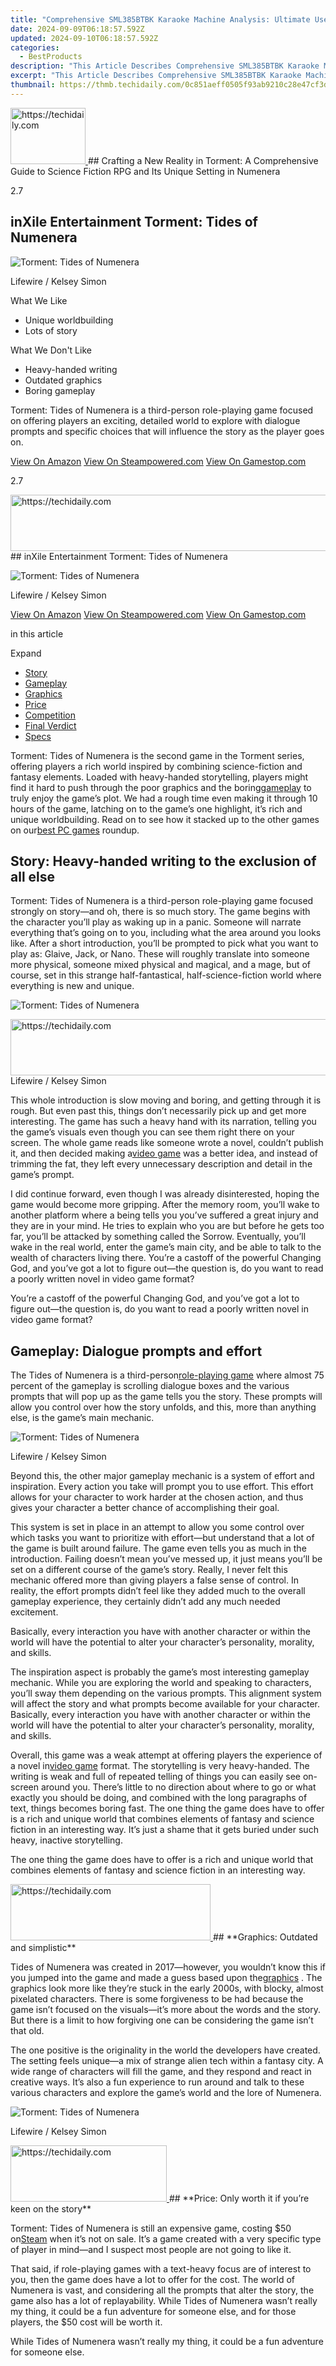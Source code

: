 ```yaml
---
title: "Comprehensive SML385BTBK Karaoke Machine Analysis: Ultimate User-Friendly & Vibrant Singing Experience"
date: 2024-09-09T06:18:57.592Z
updated: 2024-09-10T06:18:57.592Z
categories:
  - BestProducts
description: "This Article Describes Comprehensive SML385BTBK Karaoke Machine Analysis: Ultimate User-Friendly & Vibrant Singing Experience"
excerpt: "This Article Describes Comprehensive SML385BTBK Karaoke Machine Analysis: Ultimate User-Friendly & Vibrant Singing Experience"
thumbnail: https://thmb.techidaily.com/0c851aeff0505f93ab9210c28e47cf3dc2d61368996282399757ef6f40d2d48e.jpg
---
```


<!-- affiliate ads begin -->
<a href="https://aligracehair.sjv.io/c/5597632/2135394/19272" target="_top" id="2135394">
  <img src="//a.impactradius-go.com/display-ad/19272-2135394" border="0" alt="https://techidaily.com" width="120" height="90"/>
</a>
<img height="0" width="0" src="https://aligracehair.sjv.io/i/5597632/2135394/19272" style="position:absolute;visibility:hidden;" border="0" />
<!-- affiliate ads end -->
## Crafting a New Reality in Torment: A Comprehensive Guide to Science Fiction RPG and Its Unique Setting in Numenera

2.7

## inXile Entertainment Torment: Tides of Numenera

![Torment: Tides of Numenera](https://www.lifewire.com/thmb/HYgHMUDMFh7JI98Hj0JMbI2wcpw=/1000x1000/filters:no_upscale():max_bytes(150000):strip_icc():format(webp)/1LW4580331-Torment-Tides-of-Numeria-HeroSquare-0a4f2ccb7a35418fa2204c7d42b630f8.jpg)

Lifewire / Kelsey Simon

 What We Like

* Unique worldbuilding
* Lots of story

 What We Don't Like

* Heavy-handed writing
* Outdated graphics
* Boring gameplay

 Torment: Tides of Numenera is a third-person role-playing game focused on offering players an exciting, detailed world to explore with dialogue prompts and specific choices that will influence the story as the player goes on.

[View On Amazon](https://www.amazon.com/Techland-Torment-Tides-Numenera-PlayStation-4/dp/B01N2VISUC/?tag=lifewire-onsite-prod-20&ascsubtag=5077302%7Cnac6eb02defc3413da4da5d4ed0dc77ea21%7CB01N2VISUC) [View On Steampowered.com](https://store.steampowered.com/app/272270/Torment%5FTides%5Fof%5FNumenera/) [View On Gamestop.com](https://www.gamestop.com/video-games/playstation-4/games/products/torment-tides-of-numenera/141986.html)

2.7

<!-- affiliate ads begin -->
<a href="https://appsumo.8odi.net/c/5597632/2137412/7443" target="_top" id="2137412">
  <img src="//a.impactradius-go.com/display-ad/7443-2137412" border="0" alt="https://techidaily.com" width="728" height="90"/>
</a>
<img height="0" width="0" src="https://appsumo.8odi.net/i/5597632/2137412/7443" style="position:absolute;visibility:hidden;" border="0" />
<!-- affiliate ads end -->
## inXile Entertainment Torment: Tides of Numenera

![Torment: Tides of Numenera](https://www.lifewire.com/thmb/rhT3ygZshpoBNXjxqRjfylp4VYU=/450x450/filters:no_upscale():max_bytes(150000):strip_icc():format(webp)/1LW4580331-Torment-Tides-of-Numeria-HeroSquare-0a4f2ccb7a35418fa2204c7d42b630f8.jpg)

Lifewire / Kelsey Simon

[View On Amazon](https://www.amazon.com/Techland-Torment-Tides-Numenera-PlayStation-4/dp/B01N2VISUC/?tag=lifewire-onsite-prod-20&ascsubtag=5077302%7Cnac6eb02defc3413da4da5d4ed0dc77ea21%7CB01N2VISUC) [View On Steampowered.com](https://store.steampowered.com/app/272270/Torment%5FTides%5Fof%5FNumenera/) [View On Gamestop.com](https://www.gamestop.com/video-games/playstation-4/games/products/torment-tides-of-numenera/141986.html)

 in this article

 Expand

* [Story](https://www.lifewire.com/#toc-story-heavy-handed-writing-to-the-exclusion-of-all-else)
* [Gameplay](https://www.lifewire.com/#toc-gameplay-dialogue-prompts-and-effort)
* [Graphics](https://www.lifewire.com/#toc-graphics-outdated-and-simplistic)
* [Price](https://www.lifewire.com/#toc-price-only-worth-it-if-youre-keen-on-the-story)
* [Competition](https://www.lifewire.com/#toc-competition-other-story-focused-rpgs)
* [Final Verdict](https://www.lifewire.com/#toc-final-verdict)
* [Specs](https://www.lifewire.com/#toc-full-spec)

 Torment: Tides of Numenera is the second game in the Torment series, offering players a rich world inspired by combining science-fiction and fantasy elements. Loaded with heavy-handed storytelling, players might find it hard to push through the poor graphics and the boring[gameplay](https://www.lifewire.com/record-gameplay-on-ps4-5074215) to truly enjoy the game’s plot. We had a rough time even making it through 10 hours of the game, latching on to the game’s one highlight, it’s rich and unique worldbuilding. Read on to see how it stacked up to the other games on our[best PC games](https://flow.dotdash.com/flow-queue?backTo=%2Fmy-projects%2F1804&source=todo&doc%5Fid=4580331&task%5Fid=1289817&project%5Fid=1804) roundup.

## **Story: Heavy-handed writing to the exclusion of all else**

 Torment: Tides of Numenera is a third-person role-playing game focused strongly on story―and oh, there is so much story. The game begins with the character you’ll play as waking up in a panic. Someone will narrate everything that’s going on to you, including what the area around you looks like. After a short introduction, you’ll be prompted to pick what you want to play as: Glaive, Jack, or Nano. These will roughly translate into someone more physical, someone mixed physical and magical, and a mage, but of course, set in this strange half-fantastical, half-science-fiction world where everything is new and unique.

![Torment: Tides of Numenera](https://www.lifewire.com/thmb/b1_d8ikgtdkSH_Y0F510q_BXpK0=/1500x0/filters:no_upscale():max_bytes(150000):strip_icc():format(webp)/1LW4580331-Torment-Tides-of-Numeria-03-d99b43959fa74b31a15f336852f14d75.jpg)

<!-- affiliate ads begin -->
<a href="https://smilemakers.pxf.io/c/5597632/2123901/26106" target="_top" id="2123901">
  <img src="//a.impactradius-go.com/display-ad/26106-2123901" border="0" alt="https://techidaily.com" width="728" height="90"/>
</a>
<img height="0" width="0" src="https://smilemakers.pxf.io/i/5597632/2123901/26106" style="position:absolute;visibility:hidden;" border="0" />
<!-- affiliate ads end -->
 Lifewire / Kelsey Simon

 This whole introduction is slow moving and boring, and getting through it is rough. But even past this, things don’t necessarily pick up and get more interesting. The game has such a heavy hand with its narration, telling you the game’s visuals even though you can see them right there on your screen. The whole game reads like someone wrote a novel, couldn’t publish it, and then decided making a[video game](https://www.lifewire.com/best-gaming-consoles-4154610) was a better idea, and instead of trimming the fat, they left every unnecessary description and detail in the game’s prompt.

 I did continue forward, even though I was already disinterested, hoping the game would become more gripping. After the memory room, you’ll wake to another platform where a being tells you you’ve suffered a great injury and they are in your mind. He tries to explain who you are but before he gets too far, you’ll be attacked by something called the Sorrow. Eventually, you’ll wake in the real world, enter the game’s main city, and be able to talk to the wealth of characters living there. You’re a castoff of the powerful Changing God, and you’ve got a lot to figure out―the question is, do you want to read a poorly written novel in video game format?

 You’re a castoff of the powerful Changing God, and you’ve got a lot to figure out―the question is, do you want to read a poorly written novel in video game format?

## **Gameplay: Dialogue prompts and effort**

 The Tides of Numenera is a third-person[role-playing game](https://www.lifewire.com/best-free-offline-rpg-games-4177675) where almost 75 percent of the gameplay is scrolling dialogue boxes and the various prompts that will pop up as the game tells you the story. These prompts will allow you control over how the story unfolds, and this, more than anything else, is the game’s main mechanic.

![Torment: Tides of Numenera](https://www.lifewire.com/thmb/8H4QhkgilcsrFlNL40KO1tDnKvs=/1500x0/filters:no_upscale():max_bytes(150000):strip_icc():format(webp)/1LW4580331-Torment-Tides-of-Numeria-02-cca6ebdc67d6477ab973b796fb7e773c.jpg)

 Lifewire / Kelsey Simon

 Beyond this, the other major gameplay mechanic is a system of effort and inspiration. Every action you take will prompt you to use effort. This effort allows for your character to work harder at the chosen action, and thus gives your character a better chance of accomplishing their goal.

 This system is set in place in an attempt to allow you some control over which tasks you want to prioritize with effort―but understand that a lot of the game is built around failure. The game even tells you as much in the introduction. Failing doesn’t mean you’ve messed up, it just means you’ll be set on a different course of the game’s story. Really, I never felt this mechanic offered more than giving players a false sense of control. In reality, the effort prompts didn’t feel like they added much to the overall gameplay experience, they certainly didn’t add any much needed excitement.

 Basically, every interaction you have with another character or within the world will have the potential to alter your character’s personality, morality, and skills.

 The inspiration aspect is probably the game’s most interesting gameplay mechanic. While you are exploring the world and speaking to characters, you’ll sway them depending on the various prompts. This alignment system will affect the story and what prompts become available for your character. Basically, every interaction you have with another character or within the world will have the potential to alter your character’s personality, morality, and skills.

 Overall, this game was a weak attempt at offering players the experience of a novel in[video game](https://www.lifewire.com/game-play-and-streaming-4781449) format. The storytelling is very heavy-handed. The writing is weak and full of repeated telling of things you can easily see on-screen around you. There’s little to no direction about where to go or what exactly you should be doing, and combined with the long paragraphs of text, things becomes boring fast. The one thing the game does have to offer is a rich and unique world that combines elements of fantasy and science fiction in an interesting way. It’s just a shame that it gets buried under such heavy, inactive storytelling.

 The one thing the game does have to offer is a rich and unique world that combines elements of fantasy and science fiction in an interesting way.

<!-- affiliate ads begin -->
<a href="https://wigfever.sjv.io/c/5597632/2014853/22899" target="_top" id="2014853">
  <img src="//a.impactradius-go.com/display-ad/22899-2014853" border="0" alt="https://techidaily.com" width="320" height="90"/>
</a>
<img height="0" width="0" src="https://wigfever.sjv.io/i/5597632/2014853/22899" style="position:absolute;visibility:hidden;" border="0" />
<!-- affiliate ads end -->
## **Graphics: Outdated and simplistic**

 Tides of Numenera was created in 2017―however, you wouldn’t know this if you jumped into the game and made a guess based upon the[graphics](https://www.lifewire.com/optimizing-video-game-frame-rates-811784) . The graphics look more like they’re stuck in the early 2000s, with blocky, almost pixelated characters. There is some forgiveness to be had because the game isn’t focused on the visuals―it’s more about the words and the story. But there is a limit to how forgiving one can be considering the game isn’t that old.

 The one positive is the originality in the world the developers have created. The setting feels unique―a mix of strange alien tech within a fantasy city. A wide range of characters will fill the game, and they respond and react in creative ways. It’s also a fun experience to run around and talk to these various characters and explore the game’s world and the lore of Numenera.

![Torment: Tides of Numenera](https://www.lifewire.com/thmb/DfXjCwwtXMVBL58JZmix5sR3vBQ=/1500x0/filters:no_upscale():max_bytes(150000):strip_icc():format(webp)/1LW4580331-Torment-Tides-of-Numeria-04-7f9c8617b9cd41738ad2ac02abf0aec9.jpg)

 Lifewire / Kelsey Simon

<!-- affiliate ads begin -->
<a href="https://aligracehair.sjv.io/c/5597632/2115914/19272" target="_top" id="2115914">
  <img src="//a.impactradius-go.com/display-ad/19272-2115914" border="0" alt="https://techidaily.com" width="250" height="90"/>
</a>
<img height="0" width="0" src="https://aligracehair.sjv.io/i/5597632/2115914/19272" style="position:absolute;visibility:hidden;" border="0" />
<!-- affiliate ads end -->
## **Price: Only worth it if you’re keen on the story**

 Torment: Tides of Numenera is still an expensive game, costing $50 on[Steam](https://www.lifewire.com/best-free-steam-games-4176308) when it’s not on sale. It’s a game created with a very specific type of player in mind―and I suspect most people are not going to like it.

 That said, if role-playing games with a text-heavy focus are of interest to you, then the game does have a lot to offer for the cost. The world of Numenera is vast, and considering all the prompts that alter the story, the game also has a lot of replayability. While Tides of Numenera wasn’t really my thing, it could be a fun adventure for someone else, and for those players, the $50 cost will be worth it.

 While Tides of Numenera wasn’t really my thing, it could be a fun adventure for someone else.

<!-- affiliate ads begin -->
<span id="1484963">
					<video width="864" height="864" style="cursor:pointer"
           poster="//a.impactradius-go.com/display-clicktoplayimage/1484963.png"
           onclick="if(!this.playClicked){this.play();this.setAttribute('controls',true);this.playClicked=true;}">
	   <source src="//a.impactradius-go.com/display-ad/16446-1484963">
	   <img src="//a.impactradius-go.com/display-clicktoplayimage/1484963.png" style="border: none; height: 100%; width: 100%; object-fit: contain">
	</video>
	<div style="width:540px;text-align:center"><a href="javascript:window.open(decodeURIComponent('https%3A%2F%2Flaganoo.pxf.io%2Fc%2F5597632%2F1484963%2F16446'), '_blank');void(0);">Click here</a></div>
</span>
<img height="0" width="0" src="https://imp.pxf.io/i/5597632/1484963/16446" style="position:absolute;visibility:hidden;" border="0" />
<!-- affiliate ads end -->
## **Competition: Other story focused RPGs**

 There are quite a few other games available that are story-focused RPGs besides Tides of Numenera. Wasteland 2 (view on[Amazon](https://www.amazon.com/Wasteland-2-Directors-Cut-PlayStation-4/dp/B013CQHQFU/?tag=lifewire-onsite-prod-20&ascsubtag=5077302%7Cnac6eb02defc3413da4da5d4ed0dc77ea21%7C) ) is a very similar game, as it is made by the same developers, but where Numenera falls flat with its heavy-handed storytelling, Wasteland 2 stands apart with a fun, tactical combat system.

 Another third-person RPG that will have a great and well-developed world to explore is Pillars of Eternity (view on[Amazon](https://www.amazon.com/Pillars-Eternity-Complete-PlayStation-4/dp/B0734T77S2/?tag=lifewire-onsite-prod-20&ascsubtag=5077302%7Cnac6eb02defc3413da4da5d4ed0dc77ea21%7C) ). The game will allow you to explore a rich fantasy world and its huge dungeon, and while still rich in story, won’t bog you down to the point of boredom. The last game I’ll recommend looking at is any of the Mass Effect titles. Mass Effect does a great job of building a rich science-fiction world while also giving the player a story filled story-altering choices and decisions.

 Final Verdict

 **A text-heavy RPG that doesn’t live up to its predecessor.**

 Torment: Tides of Numenera is a role-playing game focused on creating an experience that is more novel than video game. The storytelling is text heavy, but the world is rich and unique, mixing sci-fi and fantasy elements. Unfortunately, the unique world wasn’t enough to carry me through the outdated graphics and boring gameplay.

<!-- affiliate ads begin -->
<a href="https://ephamedtechinc.pxf.io/c/5597632/2137215/26400" target="_top" id="2137215">
  <img src="//a.impactradius-go.com/display-ad/26400-2137215" border="0" alt="https://techidaily.com" width="728" height="90"/>
</a>
<img height="0" width="0" src="https://ephamedtechinc.pxf.io/i/5597632/2137215/26400" style="position:absolute;visibility:hidden;" border="0" />
<!-- affiliate ads end -->
## Specs

* Product Name  Torment: Tides of Numenera
* Product Brand  inXile Entertainment
* Price  $49.99
* ESRB Rating  M for Mature
* Available Platforms  PC, MaxOS,Xbox One, PlayStation 4


<ins class="adsbygoogle"
     style="display:block"
     data-ad-format="autorelaxed"
     data-ad-client="ca-pub-7571918770474297"
     data-ad-slot="1223367746"></ins>



<ins class="adsbygoogle"
     style="display:block"
     data-ad-client="ca-pub-7571918770474297"
     data-ad-slot="8358498916"
     data-ad-format="auto"
     data-full-width-responsive="true"></ins>

<span class="atpl-alsoreadstyle">Also read:</span>
<div><ul>
<li><a href="https://instagram-videos.techidaily.com/new-hidden-glance-guide-top-instagram-story-tools-for-2024/"><u>[New] Hidden Glance Guide  Top Instagram Story Tools for 2024</u></a></li>
<li><a href="https://visual-screen-recording.techidaily.com/new-in-2024-original-cinematic-footage-assessment-and-substitutes/"><u>[New] In 2024, Original Cinematic Footage Assessment & Substitutes</u></a></li>
<li><a href="https://instagram-video-recordings.techidaily.com/new-in-2024-staying-relevant-essential-instagram-hashtags-for-success/"><u>[New] In 2024, Staying Relevant  Essential Instagram Hashtags for Success</u></a></li>
<li><a href="https://desktop-recording.techidaily.com/updated-transform-virtual-engagements-the-10-free-applications-you-need/"><u>[Updated] Transform Virtual Engagements  The 10 Free Applications You Need</u></a></li>
<li><a href="https://review-topics.techidaily.com/4-feasible-ways-to-fake-location-on-facebook-for-your-xiaomi-redmi-note-12-proplus-5g-drfone-by-drfone-virtual-android/"><u>4 Feasible Ways to Fake Location on Facebook For your Xiaomi Redmi Note 12 Pro+ 5G | Dr.fone</u></a></li>
<li><a href="https://buynow-tips.techidaily.com/affordable-and-durable-comprehensive-review-of-the-omoton-t1-compact-desktop-mount/"><u>Affordable & Durable: Comprehensive Review of the Omoton T1 Compact Desktop Mount</u></a></li>
<li><a href="https://buynow-tips.techidaily.com/amazon-halo-unveiled-an-innovative-intimate-approach-to-tracking-your-wellbeing/"><u>Amazon Halo Unveiled - An Innovative, Intimate Approach to Tracking Your Wellbeing</u></a></li>
<li><a href="https://buynow-tips.techidaily.com/answer-spo0f-acts-as-a-phosphotransferase-that-conveys-a-phosphate-group-from-spo0b-to-spo0a-which-then-becomes-activated-and-initiates-the-expression-of-ge105/"><u>Answer: Spo0F Acts as a Phosphotransferase that Conveys a Phosphate Group From Spo0B to Spo0A, Which Then Becomes Activated and Initiates the Expression of Genes Necessary for the Initiation of Sporulation.</u></a></li>
<li><a href="https://extra-lessons.techidaily.com/audio-excellence-with-windows-11-a-beginner-written-by-your-name/"><u>Audio Excellence with Windows 11  A Beginner' Written by [Your Name]</u></a></li>
<li><a href="https://buynow-tips.techidaily.com/chromecast-meets-google-tv-revolutionizing-streaming-one-cast-at-a-time/"><u>Chromecast Meets Google TV: Revolutionizing Streaming One Cast at a Time.</u></a></li>
<li><a href="https://buynow-tips.techidaily.com/creating-your-own-nintendo-network-account-a-step-by-step-guide-for-the-3ds/"><u>Creating Your Own Nintendo Network Account: A Step-by-Step Guide for the 3DS</u></a></li>
<li><a href="https://buynow-tips.techidaily.com/creative-sound-blaster-zxr-2013-top-gaming-headset-review/"><u>Creative Sound Blaster ZXR 2013 - Top Gaming Headset Review</u></a></li>
<li><a href="https://buynow-tips.techidaily.com/days-gone-review/"><u>Days Gone Review</u></a></li>
<li><a href="https://buynow-tips.techidaily.com/discover-why-the-sumind-bt70b-is-tops-amongst-bluetooth-fm-transmitters-a-review-worth-reading/"><u>Discover Why the Sumind BT70B Is Tops Amongst Bluetooth FM Transmitters: A Review Worth Reading</u></a></li>
<li><a href="https://techno-recovery.techidaily.com/everything-about-telegram-the-ultimate-messaging-application-explained/"><u>Everything About Telegram: The Ultimate Messaging Application Explained</u></a></li>
<li><a href="https://buynow-tips.techidaily.com/experience-portable-gaming-on-a-budget-with-our-in-depth-look-at-the-nintendo-switch-lite/"><u>Experience Portable Gaming on a Budget with Our In-Depth Look at the Nintendo Switch Lite</u></a></li>
<li><a href="https://buynow-tips.techidaily.com/expert-review-of-the-havit-5-portable-laptop-cooler-with-five-speed-settings/"><u>Expert Review of the HAVIT 5 Portable Laptop Cooler with Five Speed Settings</u></a></li>
<li><a href="https://buynow-tips.techidaily.com/fitbit-versa-3-harnessing-inbuilt-gps-plus-health-apps-to-supercharge-your-workout-motivation-level/"><u>Fitbit Versa 3: Harnessing Inbuilt GPS + Health Apps to Supercharge Your Workout Motivation Level!</u></a></li>
<li><a href="https://location-social.techidaily.com/in-2024-how-to-fake-snapchat-location-without-jailbreak-on-vivo-y27-5g-drfone-by-drfone-virtual-android/"><u>In 2024, How to Fake Snapchat Location without Jailbreak On Vivo Y27 5G | Dr.fone</u></a></li>
<li><a href="https://some-approaches.techidaily.com/in-2024-ultimate-strategies-for-stunning-iphone-nature-photography/"><u>In 2024, Ultimate Strategies for Stunning iPhone Nature Photography</u></a></li>
<li><a href="https://buynow-tips.techidaily.com/in-depth-samsung-galaxy-watch-analysis-a-fusion-of-style-and-functionality/"><u>In-Depth Samsung Galaxy Watch Analysis - A Fusion of Style & Functionality</u></a></li>
<li><a href="https://ai-video-tools.techidaily.com/new-top-5-best-imovie-replacements-for-windows-10-for-2024/"><u>New Top 5 Best iMovie Replacements for Windows 10 for 2024</u></a></li>
<li><a href="https://buynow-tips.techidaily.com/noco-genius-boost-pro-gadget-reviews-is-it-as-good-as-it-seems-or-just-another-expensive-tech-myth-consumer-electronics-guide-285-characters/"><u>NoCo Genius Boost Pro Gadget Reviews - Is It as Good as It Seems, or Just Another Expensive Tech Myth? | Consumer Electronics Guide 🔧(285 Characters)</u></a></li>
<li><a href="https://buynow-tips.techidaily.com/reliable-petfeeding-solution-with-the-petsafe-six-meal-automatic-feeder/"><u>Reliable PetFeeding Solution with the PetSafe Six-Meal Automatic Feeder</u></a></li>
<li><a href="https://buynow-tips.techidaily.com/revealing-the-latest-apc-back-ups-be600m1-test-results-powerful-usb-charging-and-robust-battery-support/"><u>Revealing the Latest APC Back-UPS BE600M1 Test Results - Powerful USB Charging & Robust Battery Support</u></a></li>
<li><a href="https://buynow-tips.techidaily.com/revolutionizing-timekeeping-the-amazfit-bip-review-for-up-and-comers-in-wearables/"><u>Revolutionizing Timekeeping: The Amazfit BIP Review for Up-and-Comers in Wearables</u></a></li>
<li><a href="https://buynow-tips.techidaily.com/score-amazing-deals-on-benq-projectors-and-displays-for-prime-day-shopping/"><u>Score Amazing Deals on BenQ Projectors & Displays for Prime Day Shopping</u></a></li>
<li><a href="https://buynow-tips.techidaily.com/superior-wireless-audiophiles-choice-for-tv/"><u>Superior Wireless Audiophiles' Choice for TV</u></a></li>
<li><a href="https://buynow-tips.techidaily.com/the-catalina-leap-upgrading-to-newest-macos-version/"><u>The Catalina Leap: Upgrading to Newest MacOS Version</u></a></li>
<li><a href="https://buynow-tips.techidaily.com/the-future-of-smartwatches-a-detailed-analysis-of-the-mobvoi-ticwatch-pros-4g-capabilities/"><u>The Future of Smartwatches: A Detailed Analysis of the Mobvoi Ticwatch Pro's 4G Capabilities</u></a></li>
<li><a href="https://buynow-tips.techidaily.com/the-ultimate-tech-gadget-review-poweradds-pilot-pro2-superior-charge-for-laptops-and-more/"><u>The Ultimate Tech Gadget Review: POWERADD's Pilot Pro2 - Superior Charge for Laptops and More</u></a></li>
<li><a href="https://buynow-tips.techidaily.com/unlocking-pleasure-in-play-a-guide-to-pokemon-shining-pearl-adventures/"><u>Unlocking Pleasure in Play: A Guide to Pokemon Shining Pearl Adventures</u></a></li>
<li><a href="https://buynow-tips.techidaily.com/unveiling-the-capabilities-of-tp-links-ac1200-re305-range-enhancer-a-thorough-review/"><u>Unveiling the Capabilities of TP-Link's AC1200 RE305 Range Enhancer: A Thorough Review</u></a></li>
<li><a href="https://buynow-tips.techidaily.com/unveiling-the-z-edge-z3-plus-an-accessible-intuitive-and-reliable-dash-cam-solution/"><u>Unveiling the Z-Edge Z3 Plus: An Accessible, Intuitive and Reliable Dash Cam Solution</u></a></li>
</ul></div>
